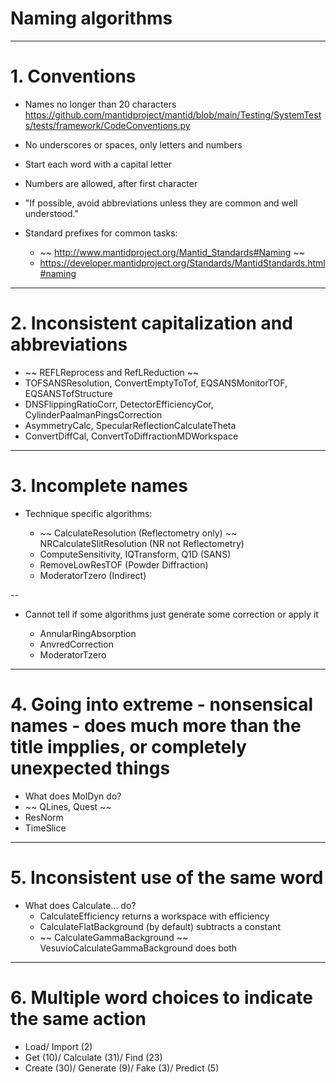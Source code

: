 # Naming algorithms

---

# 1. Conventions

* Names no longer than 20 characters https://github.com/mantidproject/mantid/blob/main/Testing/SystemTests/tests/framework/CodeConventions.py
* No underscores or spaces, only letters and numbers
* Start each word with a capital letter
* Numbers are allowed, after first character 
* "If possible, avoid abbreviations unless they are common and well understood."
* Standard prefixes for common tasks: 
  
  - ~~ http://www.mantidproject.org/Mantid_Standards#Naming ~~
  - https://developer.mantidproject.org/Standards/MantidStandards.html#naming

---

# 2. Inconsistent capitalization and abbreviations

* ~~ REFLReprocess and RefLReduction ~~
* TOFSANSResolution, ConvertEmptyToTof, EQSANSMonitorTOF, EQSANSTofStructure
* DNSFlippingRatioCorr, DetectorEfficiencyCor, CylinderPaalmanPingsCorrection
* AsymmetryCalc, SpecularReflectionCalculateTheta
* ConvertDiffCal, ConvertToDiffractionMDWorkspace

---

# 3. Incomplete names

* Technique specific algorithms:

  - ~~ CalculateResolution (Reflectometry only) ~~ NRCalculateSlitResolution (NR not Reflectometry)
  - ComputeSensitivity, IQTransform, Q1D (SANS)
  - RemoveLowResTOF (Powder Diffraction)
  - ModeratorTzero (Indirect)

--

* Cannot tell if some algorithms just generate some correction or apply it

  - AnnularRingAbsorption
  - AnvredCorrection
  - ModeratorTzero

---

# 4. Going into extreme - nonsensical names - does much more than the title impplies, or completely unexpected things

* What does MolDyn do?
* ~~ QLines, Quest ~~
* ResNorm
* TimeSlice

---

# 5. Inconsistent use of the same word

* What does Calculate... do?
  - CalculateEfficiency returns a workspace with efficiency
  - CalculateFlatBackground (by default) subtracts a constant
  - ~~ CalculateGammaBackground ~~ VesuvioCalculateGammaBackground does both

---

# 6. Multiple word choices to indicate the same action

* Load/ Import (2)
* Get (10)/ Calculate (31)/ Find (23)
* Create (30)/ Generate (9)/ Fake (3)/ Predict (5)
